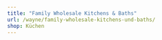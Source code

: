 ```yaml
---
title: "Family Wholesale Kitchens & Baths"
url: /wayne/family-wholesale-kitchens-und-baths/
shop: Küchen
---
```

